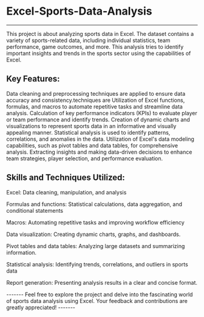 # Excel-Sports-Data-Analysis
------------------------------------------------------------------------------------------------------------
This project is about analyzing sports data in Excel. The dataset contains a variety of sports-related data, including individual statistics, team performance, game outcomes, and more. This analysis tries to identify important insights and trends in the sports sector using the capabilities of Excel.

Key Features:
------------------------------------------------------------------------------------------------------------
Data cleaning and preprocessing techniques are applied to ensure data accuracy and consistency.techniques are
Utilization of Excel functions, formulas, and macros to automate repetitive tasks and streamline data analysis.
Calculation of key performance indicators (KPIs) to evaluate player or team performance and identify trends.
Creation of dynamic charts and visualizations to represent sports data in an informative and visually appealing manner.
Statistical analysis is used to identify patterns, correlations, and anomalies in the data.
Utilization of Excel's data modeling capabilities, such as pivot tables and data tables, for comprehensive analysis.
Extracting insights and making data-driven decisions to enhance team strategies, player selection, and performance evaluation.

Skills and Techniques Utilized:
------------------------------------------------------------------------------------------------------------
Excel: Data cleaning, manipulation, and analysis

Formulas and functions: Statistical calculations, data aggregation, and conditional statements

Macros: Automating repetitive tasks and improving workflow efficiency

Data visualization: Creating dynamic charts, graphs, and dashboards.

Pivot tables and data tables: Analyzing large datasets and summarizing information.

Statistical analysis: Identifying trends, correlations, and outliers in sports data

Report generation: Presenting analysis results in a clear and concise format.


-------    Feel free to explore the project and delve into the fascinating world of sports data analysis using Excel. Your feedback and contributions are greatly appreciated! -------
